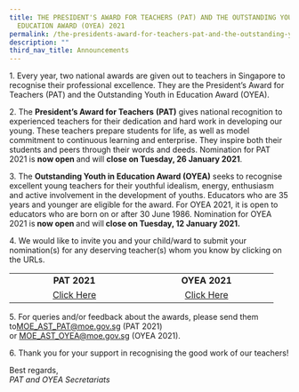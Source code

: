 ```yaml
---
title: THE PRESIDENT'S AWARD FOR TEACHERS (PAT) AND THE OUTSTANDING YOUTH IN
  EDUCATION AWARD (OYEA) 2021
permalink: /the-presidents-award-for-teachers-pat-and-the-outstanding-youth-in-education-award-oyea-2021/
description: ""
third_nav_title: Announcements
---
```

<p>1. Every year, two national awards are given out to teachers in Singapore to recognise their professional excellence. They are the President&rsquo;s Award for Teachers (PAT) and the Outstanding Youth in Education Award (OYEA).</p>
<p>2. The <strong>President&rsquo;s Award for Teachers</strong>&nbsp;<strong>(PAT)</strong>&nbsp;gives national recognition to experienced teachers for their dedication and hard work in developing our young.&nbsp;These teachers prepare students for life, as well as model commitment to continuous learning and enterprise. They inspire both their students and peers through their words and deeds.&nbsp;Nomination for PAT 2021 is&nbsp;<strong>now open&nbsp;</strong>and will&nbsp;<strong>close on Tuesday, 26 January 2021</strong>.</p>
<p>3. The <strong>Outstanding Youth in Education Award (OYEA)</strong>&nbsp;seeks to recognise excellent young teachers for their youthful idealism, energy, enthusiasm and active involvement in the development of youths. Educators who are 35 years and younger are eligible for the award. For OYEA 2021, it is open to educators who are born on or after 30 June 1986. Nomination for OYEA 2021 is<strong>&nbsp;now open&nbsp;</strong>and will<strong>&nbsp;close on Tuesday, 12 January 2021. </strong></p>
<p>4. We would like to invite you and your child/ward to submit your nomination(s) for any deserving teacher(s) whom you know by clicking on the URLs.</p>
<table>
<tbody>
<tr>
<td style="text-align: center;" width="218"><strong>PAT 2021</strong></td>
<td style="text-align: center;" width="225"><strong>OYEA 2021</strong></td>
</tr>
<tr>
<td style="text-align: center;" width="218"><a href="/others/announcements/president-s-award-for-teachers-pat-2021">Click Here</a></td>
<td style="text-align: center;" width="225"><a href="/others/announcements/outstanding-youth-in-education-award-2021">Click Here</a></td>
</tr>
</tbody>
</table>
<p>5. For queries and/or feedback about the awards, please send them to<a href="mailto:MOE_AST_PAT@moe.gov.sg">MOE_AST_PAT@moe.gov.sg</a>&nbsp;(PAT 2021) or&nbsp;<a href="mailto:MOE_AST_OYEA@moe.gov.sg">MOE_AST_OYEA@moe.gov.sg</a>&nbsp;(OYEA 2021).</p>
<p>6. Thank you for your support in recognising the good work of our teachers!</p>
<p>Best regards,<br /><em>PAT and OYEA Secretariats</em></p>